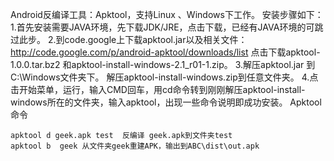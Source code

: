 Android反编译工具：Apktool，支持Linux 、Windows下工作。
安装步骤如下：
1.首先安装需要JAVA环境，先下载JDK/JRE，点击下载，已经有JAVA环境的可跳过此步。
2.到code.google上下载apktool.jar以及相关文件：http://code.google.com/p/android-apktool/downloads/list
点击下载apktool-1.0.0.tar.bz2 和apktool-install-windows-2.1_r01-1.zip。
3.解压apktool.jar 到 C:\Windows文件夹下。
解压apktool-install-windows.zip到任意文件夹。
4.点击开始菜单，运行，输入CMD回车，用cd命令转到刚刚解压apktool-install-windows所在的文件夹，输入apktool，出现一些命令说明即成功安装。
Apktool 命令
```  
apktool d geek.apk test  反编译 geek.apk到文件夹test
apktool b  geek 从文件夹geek重建APK，输出到ABC\dist\out.apk
```